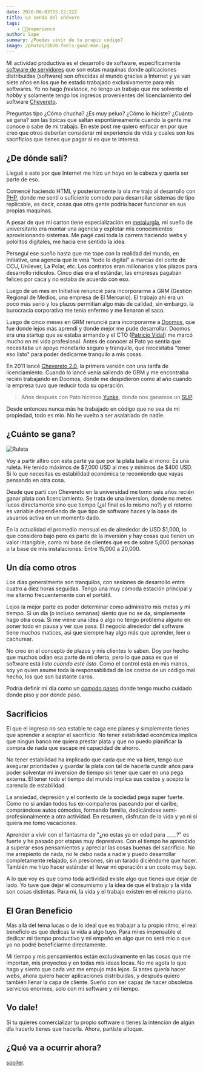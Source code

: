 ```yaml
---
date: 2020-08-03T15:22:22Z
title: La senda del chévere
tags:
    - 👴🏾experience
author: Sape
summary: ¿Puedes vivir de tu propio código?
image: /photos/2020-feels-good-man.jpg
---
```


Mi actividad productiva es el desarrollo de software, específicamente [software de servidores](https://en.wikipedia.org/wiki/Server-side) que son estas maquinas donde aplicaciones distribuidas (software) son ofrecidas al mundo gracias a Internet y ya van siete años en los que he estado trabajado exclusivamente para mis softwares. Yo no hago _freelance_, no tengo un trabajo que me solvente el _hobby_ y solamente tengo los ingresos provenientes del licenciamiento del software [Chevereto](https://chevereto.com/).

Preguntas tipo ¿Cómo chucha? ¿Es muy peluo? ¿Cómo lo hiciste? ¿Cuánto se gana? son las típicas que saltan espontáneamente cuando la gente me conoce o sabe de mi trabajo. En este post me quiero enfocar en por que creo que otros deberían considerar mi experiencia de vida y cuales son los sacrificios que tienes que pagar si es que te interesa.

## ¿De dónde salí?

Llegué a esto por que Internet me hizo un hoyo en la cabeza y quería ser parte de eso.

Comencé haciendo HTML y posteriormente la ola me trajo al desarrollo con [PHP](https://www.php.net/), donde me sentí o suficiente comodo para desarrollar sistemas de tipo replicable, es decir, cosas que otra gente podría hacer funcionar en sus propias maquinas.

A pesar de que mi carton tiene especialización en [metalurgía](https://metalurgia.usach.cl/), mi sueño de universitario era montar una agencia y explotar mis conocimientos aprovisionando sistemas. Me pagé casi toda la carrera haciendo webs y pololitos digitales, me hacia ene sentido la idea.

Perseguí ese sueño hasta que me tope con la realidad del mundo, en Initiative, una agencia que le veía "todo lo digital" a marcas del corte de CCU, Unilever, La Polar, etc. Los contratos eran millonarios y los plazos para desarrollo ridículos. Cinco días era el estándar, las empresas pagaban felices por caca y no estaba de acuerdo con eso.

Luego de un mes en Initiative renuncié para incorporarme a GRM (Gestión Regional de Medios, una empresa de El Mercurio). El trabajo ahi era un poco más serio y los plazos permitían algo más de calidad, sin embargo, la burocracia corporativa me tenia enfermo y me llenaron el saco.

Luego de cinco meses en GRM renuncié para incorporarme a [Doomos](https://www.doomos.cl/), que fue donde lejos más aprendí y donde mejor me pude desarrollar. Doomos era una startup que se estaba armando y el CTO ([Patricio Vidal](https://twitter.com/trikio)) me marcó mucho en mi vida profesional. Antes de conocer al Pato yo sentía que necesitaba un apoyo monetario seguro y tranquilo, que necesitaba "tener eso listo" para poder dedicarme tranquilo a mis cosas.

En 2011 lancé [Chevereto 2.0](https://github.com/chevereto/chevereto-2), la primera versión con una tarifa de licenciamiento. Cuando lo lancé venia saliendo de GRM y me encontraba recién trabajando en Doomos, donde me despidieron como al año cuando la empresa tuvo que reducir toda su operación.

> Años después con Pato hicimos [Yunke](https://rodolfoberrios.com/2013/11/23/hola-junkstr/), donde nos ganamos un [SUP](https://www.startupchile.org/).

Desde entonces nunca más he trabajado en código que no sea de mi propiedad, todo es mio. No he vuelto a ser asalariado de nadie.

## ¿Cuánto se gana?

![Ruleta](/photos/2020-ruleta.jpg)

Voy a partir altiro con esta parte ya que por la plata baila el mono: Es una ruleta. He tenido máximos de $7,000 USD al mes y mínimos de $400 USD. Si lo que necesitas es estabilidad económica te recomiendo que vayas pensando en otra cosa.

Desde que partí con Chevereto en la universidad me tomo seis años recién ganar plata con licenciamiento. Se trata de una inversion, donde no metes lucas directamente sino que tiempo (¿al final es lo mismo no?) y el retorno es variable dependiendo de que tipo de software haces y la base de usuarios activa en un momento dado.

En la actualidad el promedio mensual es de alrededor de USD $1,000, lo que considero bajo pero es parte de la inversión y hay cosas que tienen un valor intangible, como mi base de clientes que es de sobre 5,000 personas o la base de mis instalaciones: Entre 15,000 a 20,000.

## Un día como otros

Los dias generalmente son tranquilos, con sesiones de desarrollo entre cuatro a diez horas seguidas. Tengo una muy cómoda estación principal y me alterno frecuentemente con el portátil.

Lejos la mejor parte es poder determinar como administro mis metas y mi tiempo. Si un día (o incluso semanas) siento que no se da, simplemente hago otra cosa. Si me viene una idea o algo no tengo problema alguno en poner todo en pausa y ver que pasa. El negocio alrededor del software tiene muchos matices, asi que siempre hay algo más que aprender, leer o cachurear.

No creo en el concepto de plazos y mis clientes lo saben. Doy por hecho que muchos odian esa parte de mi oferta, pero lo que pasa es que el software está listo _cuando esté listo_. Como el control está en mis manos, soy yo quien asume toda la responsabilidad de los costos de un código mal hecho, los que son bastante caros.

Podría definir mi día como un [comodo paseo](https://www.youtube.com/watch?v=VGeefnUOHO4) donde tengo mucho cuidado donde piso y por donde paso.

## Sacrificios

El que el ingreso no sea estable te caga ene planes y simplemente tienes que aprender a aceptar el sacrificio. No tener estabilidad económica implica que ningún banco me quiera prestar plata y que no puedo planificar la compra de nada que escape mi capacidad de ahorro.

No tener estabilidad ha implicado que cada que me va bien, tengo que asegurar prioridades y guardar la plata con tal de hacerla cundir años para poder solventar mi inversion de tiempo sin tener que caer en una pega externa. El tener todo el tiempo del mundo implica sus costos y acepto la carencia de estabilidad.

La ansiedad, depresión y el contexto de la sociedad pega super fuerte. Como no si andan todos tus ex-compañeros paseando por el caribe, comprándose autos cómodos, formando familia, dedicándose semi-profesionalmente a otra actividad. En resumen, disfrutan de la vida y yo ni si quiera me tomo vacaciones.

Aprender a vivir con el fantasma de "¿no estas ya en edad para ____?" es fuerte y he pasado por etapas muy depresivas. Con el tiempo he aprendido a superar esos pensamientos y apreciar las cosas buenas del sacrificio. No me arrepiento de nada, no le debo nada a nadie y puedo desarrollar completamente relajado, sin presiones, sin un tarado diciéndome que hacer. También me hizo hacer estándar el llevar mi operación a un costo muy bajo.

A lo que voy es que como toda actividad existe algo que tienes que dejar de lado. Yo tuve que dejar el consumismo y la idea de que el trabajo y la vida son cosas distintas. Para mi, la vida y el trabajo existen en el mismo plano.

## El Gran Beneficio

Más allá del tema lucas o de lo ideal que es trabajar a tu propio ritmo, el real beneficio es que dedicas la vida a algo tuyo. Para mi es impensable el dedicar mi tiempo productivo y mi empeño en algo que no será mio o que yo no podré beneficiarme directamente.

Mi tiempo y mis pensamientos están exclusivamente en las cosas que me importan, mis proyectos y en todas mis ideas locas. No me agota lo que hago y siento que cada vez me empujo más lejos. Si antes quería hacer webs, ahora quiero hacer aplicaciones distribuidas, y después quiero también llenar la capa de cliente. Sueño con ser capaz de hacer obsoletos servicios enormes, solo con mi software y mi tiempo.

## Vo dale!

Si tu quieres comercializar tu propio software o tienes la intención de algún día hacerlo tienes que hacerla. Ahora, partiste altoque.

## ¿Qué va a ocurrir ahora?

[spoiler](https://www.youtube.com/watch?v=gDadfh0ZdBM&t=120).
